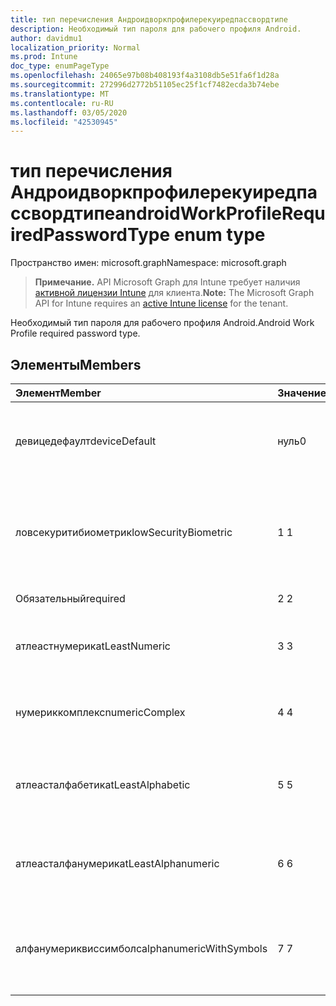 ```yaml
---
title: тип перечисления Андроидворкпрофилерекуиредпассвордтипе
description: Необходимый тип пароля для рабочего профиля Android.
author: davidmu1
localization_priority: Normal
ms.prod: Intune
doc_type: enumPageType
ms.openlocfilehash: 24065e97b08b408193f4a3108db5e51fa6f1d28a
ms.sourcegitcommit: 272996d2772b51105ec25f1cf7482ecda3b74ebe
ms.translationtype: MT
ms.contentlocale: ru-RU
ms.lasthandoff: 03/05/2020
ms.locfileid: "42530945"
---
```

# <a name="androidworkprofilerequiredpasswordtype-enum-type"></a><span data-ttu-id="462c1-103">тип перечисления Андроидворкпрофилерекуиредпассвордтипе</span><span class="sxs-lookup"><span data-stu-id="462c1-103">androidWorkProfileRequiredPasswordType enum type</span></span>

<span data-ttu-id="462c1-104">Пространство имен: microsoft.graph</span><span class="sxs-lookup"><span data-stu-id="462c1-104">Namespace: microsoft.graph</span></span>

> <span data-ttu-id="462c1-105">**Примечание.** API Microsoft Graph для Intune требует наличия [активной лицензии Intune](https://go.microsoft.com/fwlink/?linkid=839381) для клиента.</span><span class="sxs-lookup"><span data-stu-id="462c1-105">**Note:** The Microsoft Graph API for Intune requires an [active Intune license](https://go.microsoft.com/fwlink/?linkid=839381) for the tenant.</span></span>

<span data-ttu-id="462c1-106">Необходимый тип пароля для рабочего профиля Android.</span><span class="sxs-lookup"><span data-stu-id="462c1-106">Android Work Profile required password type.</span></span>

## <a name="members"></a><span data-ttu-id="462c1-107">Элементы</span><span class="sxs-lookup"><span data-stu-id="462c1-107">Members</span></span>
|<span data-ttu-id="462c1-108">Элемент</span><span class="sxs-lookup"><span data-stu-id="462c1-108">Member</span></span>|<span data-ttu-id="462c1-109">Значение</span><span class="sxs-lookup"><span data-stu-id="462c1-109">Value</span></span>|<span data-ttu-id="462c1-110">Описание</span><span class="sxs-lookup"><span data-stu-id="462c1-110">Description</span></span>|
|:---|:---|:---|
|<span data-ttu-id="462c1-111">девицедефаулт</span><span class="sxs-lookup"><span data-stu-id="462c1-111">deviceDefault</span></span>|<span data-ttu-id="462c1-112">нуль</span><span class="sxs-lookup"><span data-stu-id="462c1-112">0</span></span>|<span data-ttu-id="462c1-113">Значение по умолчанию для устройства, без намерения.</span><span class="sxs-lookup"><span data-stu-id="462c1-113">Device default value, no intent.</span></span>|
|<span data-ttu-id="462c1-114">ловсекуритибиометрик</span><span class="sxs-lookup"><span data-stu-id="462c1-114">lowSecurityBiometric</span></span>|<span data-ttu-id="462c1-115">1 </span><span class="sxs-lookup"><span data-stu-id="462c1-115">1</span></span>|<span data-ttu-id="462c1-116">Необходим пароль на основе биометрического уровня безопасности.</span><span class="sxs-lookup"><span data-stu-id="462c1-116">Low security biometrics based password required.</span></span>|
|<span data-ttu-id="462c1-117">Обязательный</span><span class="sxs-lookup"><span data-stu-id="462c1-117">required</span></span>|<span data-ttu-id="462c1-118">2 </span><span class="sxs-lookup"><span data-stu-id="462c1-118">2</span></span>|<span data-ttu-id="462c1-119">Обязательный элемент.</span><span class="sxs-lookup"><span data-stu-id="462c1-119">Required.</span></span>|
|<span data-ttu-id="462c1-120">атлеастнумерик</span><span class="sxs-lookup"><span data-stu-id="462c1-120">atLeastNumeric</span></span>|<span data-ttu-id="462c1-121">3 </span><span class="sxs-lookup"><span data-stu-id="462c1-121">3</span></span>|<span data-ttu-id="462c1-122">Необходим по крайней мере числовой пароль.</span><span class="sxs-lookup"><span data-stu-id="462c1-122">At least numeric password required.</span></span>|
|<span data-ttu-id="462c1-123">нумериккомплекс</span><span class="sxs-lookup"><span data-stu-id="462c1-123">numericComplex</span></span>|<span data-ttu-id="462c1-124">4 </span><span class="sxs-lookup"><span data-stu-id="462c1-124">4</span></span>|<span data-ttu-id="462c1-125">Необходим числовой сложный пароль.</span><span class="sxs-lookup"><span data-stu-id="462c1-125">Numeric complex password required.</span></span>|
|<span data-ttu-id="462c1-126">атлеасталфабетик</span><span class="sxs-lookup"><span data-stu-id="462c1-126">atLeastAlphabetic</span></span>|<span data-ttu-id="462c1-127">5 </span><span class="sxs-lookup"><span data-stu-id="462c1-127">5</span></span>|<span data-ttu-id="462c1-128">По крайней мере необходимо указать по крайней мере буквенный пароль.</span><span class="sxs-lookup"><span data-stu-id="462c1-128">At least alphabetic password required.</span></span>|
|<span data-ttu-id="462c1-129">атлеасталфанумерик</span><span class="sxs-lookup"><span data-stu-id="462c1-129">atLeastAlphanumeric</span></span>|<span data-ttu-id="462c1-130">6 </span><span class="sxs-lookup"><span data-stu-id="462c1-130">6</span></span>|<span data-ttu-id="462c1-131">Необходимо указать по крайней мере буквенно-цифровые пароли.</span><span class="sxs-lookup"><span data-stu-id="462c1-131">At least alphanumeric password required.</span></span>|
|<span data-ttu-id="462c1-132">алфанумериквиссимболс</span><span class="sxs-lookup"><span data-stu-id="462c1-132">alphanumericWithSymbols</span></span>|<span data-ttu-id="462c1-133">7 </span><span class="sxs-lookup"><span data-stu-id="462c1-133">7</span></span>|<span data-ttu-id="462c1-134">По крайней мере буквенно-цифровые символы и пароль не требуются.</span><span class="sxs-lookup"><span data-stu-id="462c1-134">At least alphanumeric with symbols password required.</span></span>|




